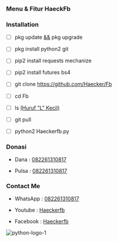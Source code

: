 ### Menu & Fitur HaeckFb

### Installation

- [ ] pkg update [&&]() pkg upgrade

- [ ] pkg install python2 git

- [ ] pip2 install requests mechanize

- [ ] pip2 install futures bs4

- [ ] git clone https://github.com/Haecker/Fb

- [ ] cd Fb

- [ ] ls  [(Huruf "L" Kecil)]()

- [ ] git pull 

- [ ] python2 Haeckerfb.py

### Donasi

- Dana  : [082261310817]()

- Pulsa : [082261310817]()

### Contact Me

- WhatsApp : [082261310817]()

- Youtube : [Haeckerfb]()

- Facebook : [Haeckerfb]()

![python-logo-1](https://user-images.githubusercontent.com/92802033/153346252-b3d53c2e-d347-4f37-9e4a-e052a5e4641f.gif)
